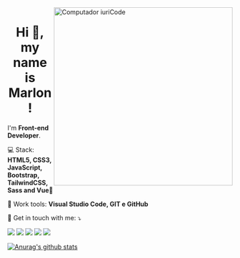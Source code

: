 <img src="https://raw.githubusercontent.com/MicaelliMedeiros/micaellimedeiros/master/image/computer-illustration.png" min-width="400px" max-width="400px" width="400px" align="right" alt="Computador iuriCode">

<h1 align="center">Hi 👋, my name is Marlon!</h1>

<p align="left"> 
  I'm <strong>Front-end Developer</strong>. 
</p>

<p align="left">
    💻 Stack: <strong>HTML5, CSS3, JavaScript, Bootstrap, TailwindCSS, Sass and Vue💚 </strong>
</p>


<p align="left">
  💼 Work tools: <strong>Visual Studio Code, GIT e GitHub</strong>
</p>

<p align="left">
  💌 Get in touch with me: ⤵️
</p>
 <p align="left">
  <a href="mailto:marlon_menezes@outlook.com" target="_blank" alt="Gmail">
  <img src="https://img.shields.io/badge/Gmail-D14836?style=for-the-badge&logo=gmail&logoColor=white&link=mailto:marlon_menezes@outlook.com" /></a>

 <a href="https://www.linkedin.com/in/marlonmenezes/" target="_blank" alt="Linkedin">
  <img src="https://img.shields.io/badge/LinkedIn-0077B5?style=for-the-badge&logo=linkedin&logoColor=white&link=https://www.linkedin.com/in/marlonmenezes/" /></a>

  <a href="https://twitter.com/soueu_marlon" target="_blank" alt="Twitter">
  <img src="https://img.shields.io/badge/Twitter-1DA1F2?style=for-the-badge&logo=twitter&logoColor=white&link=https://twitter.com/soueu_marlon"/></a>

<a href="https://t.me/soueu_marlon" target="_blank" alt="Telegram">
  <img src="https://img.shields.io/badge/Telegram-2CA5E0?style=for-the-badge&logo=telegram&logoColor=white&link=https://t.me/soueu_marlon"/></a>

<a href="https://api.whatsapp.com/send?phone=5531994469272&text=Ol%C3%A1%2C%20podemos%20conversar%3F" target="_blank" alt="WhatsApp">
  <img src="https://img.shields.io/badge/WhatsApp-25D366?style=for-the-badge&logo=whatsapp&logoColor=white&link=https://api.whatsapp.com/send?phone=5531994469272&text=Ol%C3%A1!%20Tudo%20bom?%20%F0%9F%98%89"/></a>



[![Anurag's github stats](https://github-readme-stats.vercel.app/api?username=marlonmnz&show_icons=true&theme=vision-friendly-dark)](https://github.com/anuraghazra/github-readme-stats)

  </p>  
